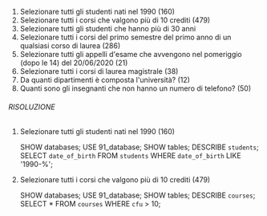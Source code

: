 1. Selezionare tutti gli studenti nati nel 1990 (160)
2. Selezionare tutti i corsi che valgono più di 10 crediti (479)
3. Selezionare tutti gli studenti che hanno più di 30 anni
4. Selezionare tutti i corsi del primo semestre del primo anno di un qualsiasi corso di
   laurea (286)
5. Selezionare tutti gli appelli d'esame che avvengono nel pomeriggio (dopo le 14) del
   20/06/2020 (21)
6. Selezionare tutti i corsi di laurea magistrale (38)
7. Da quanti dipartimenti è composta l'università? (12)
8. Quanti sono gli insegnanti che non hanno un numero di telefono? (50)

###### RISOLUZIONE

1.  Selezionare tutti gli studenti nati nel 1990 (160)

    SHOW databases;
    USE 91_database;
    SHOW tables;
    DESCRIBE `students`;
    SELECT `date_of_birth` FROM `students` WHERE `date_of_birth` LIKE '1990-%';

2.  Selezionare tutti i corsi che valgono più di 10 crediti (479)

    SHOW databases;
    USE 91_database;
    SHOW tables;
    DESCRIBE `courses`;
    SELECT \* FROM `courses` WHERE `cfu` > 10;
